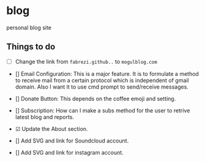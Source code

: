 # blog
personal blog site


## Things to do

- [ ] Change the link from `fabrezi.github..` to `mogulblog.com`


- [] Email Configuration: This is a major feature. It is to formulate a method
to receive mail from a certain protocol which is independent of gmail domain.
Also I want it to use cmd prompt to send/receive messages.

- [] Donate Button: This depends on the coffee emoji and setting.

- [] Subscription: How can I make a subs method for the user to retrive
latest blog and reports.

- &#x2611; Update the About section.

- [] Add SVG and link for Soundcloud account.

- [] Add SVG and link for instagram account.